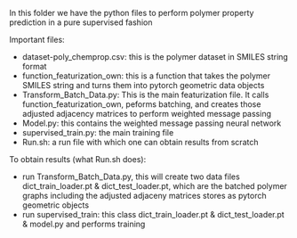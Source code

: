 In this folder we have the python files to perform polymer property prediction in a pure supervised fashion

Important files:
- dataset-poly_chemprop.csv: this is the polymer dataset in SMILES string format
- function_featurization_own: this is a function that takes the polymer SMILES string and turns them into pytorch geometric data objects
- Transform_Batch_Data.py: This is the main featurization file. It calls function_featurization_own, peforms batching, and creates those adjusted adjacency matrices to perform weighted message passing
- Model.py: this contains the weighted message passing neural network
- supervised_train.py: the main training file
- Run.sh: a run file with which one can obtain results from scratch 

To obtain results (what Run.sh does):
- run Transform_Batch_Data.py, this will create two data files dict_train_loader.pt & dict_test_loader.pt, which are the batched polymer graphs including the adjusted adjaceny matrices stores as pytorch geometric objects
- run supervised_train: this class dict_train_loader.pt & dict_test_loader.pt & model.py and performs training
